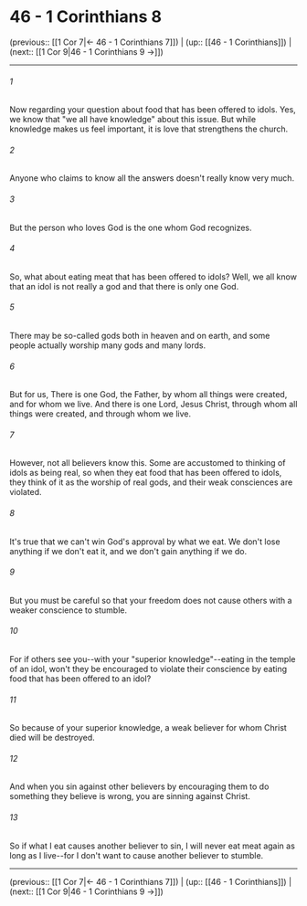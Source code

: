 # 46 - 1 Corinthians 8

(previous:: [[1 Cor 7|← 46 - 1 Corinthians 7]]) | (up:: [[46 - 1 Corinthians]]) | (next:: [[1 Cor 9|46 - 1 Corinthians 9 →]])

***


###### 1 
Now regarding your question about food that has been offered to idols. Yes, we know that "we all have knowledge" about this issue. But while knowledge makes us feel important, it is love that strengthens the church. 

###### 2 
Anyone who claims to know all the answers doesn't really know very much. 

###### 3 
But the person who loves God is the one whom God recognizes. 

###### 4 
So, what about eating meat that has been offered to idols? Well, we all know that an idol is not really a god and that there is only one God. 

###### 5 
There may be so-called gods both in heaven and on earth, and some people actually worship many gods and many lords. 

###### 6 
But for us, There is one God, the Father, by whom all things were created, and for whom we live. And there is one Lord, Jesus Christ, through whom all things were created, and through whom we live. 

###### 7 
However, not all believers know this. Some are accustomed to thinking of idols as being real, so when they eat food that has been offered to idols, they think of it as the worship of real gods, and their weak consciences are violated. 

###### 8 
It's true that we can't win God's approval by what we eat. We don't lose anything if we don't eat it, and we don't gain anything if we do. 

###### 9 
But you must be careful so that your freedom does not cause others with a weaker conscience to stumble. 

###### 10 
For if others see you--with your "superior knowledge"--eating in the temple of an idol, won't they be encouraged to violate their conscience by eating food that has been offered to an idol? 

###### 11 
So because of your superior knowledge, a weak believer for whom Christ died will be destroyed. 

###### 12 
And when you sin against other believers by encouraging them to do something they believe is wrong, you are sinning against Christ. 

###### 13 
So if what I eat causes another believer to sin, I will never eat meat again as long as I live--for I don't want to cause another believer to stumble.

***

(previous:: [[1 Cor 7|← 46 - 1 Corinthians 7]]) | (up:: [[46 - 1 Corinthians]]) | (next:: [[1 Cor 9|46 - 1 Corinthians 9 →]])
